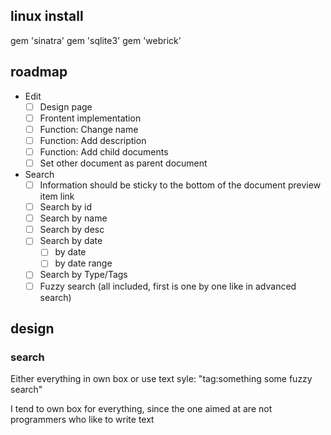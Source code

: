 

## linux install
gem 'sinatra'
gem 'sqlite3'
gem 'webrick'


## roadmap

- Edit
    - [ ] Design page
    - [ ] Frontent implementation
    - [ ] Function: Change name
    - [ ] Function: Add description
    - [ ] Function: Add child documents 
    - [ ] Set other document as parent document
- Search
    - [ ] Information should be sticky to the bottom of the document preview item link
    - [ ] Search by id
    - [ ] Search by name
    - [ ] Search by desc
    - [ ] Search by date
        - [ ] by date
        - [ ] by date range
    - [ ] Search by Type/Tags
    - [ ] Fuzzy search (all included, first is one by one like in advanced search)

## design

### search
Either everything in own box or use text syle: "tag:something some fuzzy search"

I tend to own box for everything, since the one aimed at are not programmers who like to write text
